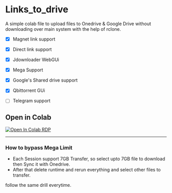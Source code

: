 # Links_to_drive
A simple colab file to upload files to Onedrive & Google Drive without downloading over main system with the help of rclone.

- [x] Magnet link support
- [x] Direct link support
- [x] Jdownloader WebGUi
- [x] Mega Support 
- [x] Google's Shared drive support
- [x] Qbittorrent GUi 
- [ ] Telegram support


## Open in Colab
[![Open In Colab RDP](https://colab.research.google.com/assets/colab-badge.svg)](https://colab.research.google.com/drive/12VlxaUGNM2-0pD-t6oCxgG7MdGhFtjgN?usp=sharing)

---------------------
### How to bypass Mega Limit
- Each Session support 7GB Transfer, so select upto 7GB file to download then Sync it with Onedrive.
- After that delete runtime and rerun everything and select other files to transfer.

follow the same drill everytime.
